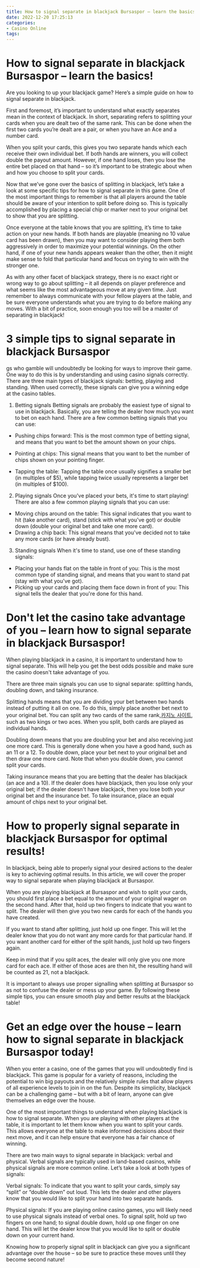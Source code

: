 ```yaml
---
title: How to signal separate in blackjack Bursaspor – learn the basics!
date: 2022-12-20 17:25:13
categories:
- Casino Online
tags:
---
```



#  How to signal separate in blackjack Bursaspor – learn the basics!

Are you looking to up your blackjack game? Here’s a simple guide on how to signal separate in blackjack.

First and foremost, it’s important to understand what exactly separates mean in the context of blackjack. In short, separating refers to splitting your cards when you are dealt two of the same rank. This can be done when the first two cards you’re dealt are a pair, or when you have an Ace and a number card.

When you split your cards, this gives you two separate hands which each receive their own individual bet. If both hands are winners, you will collect double the payout amount. However, if one hand loses, then you lose the entire bet placed on that hand – so it’s important to be strategic about when and how you choose to split your cards.

Now that we’ve gone over the basics of splitting in blackjack, let’s take a look at some specific tips for how to signal separate in this game. One of the most important things to remember is that all players around the table should be aware of your intention to split before doing so. This is typically accomplished by placing a special chip or marker next to your original bet to show that you are splitting.

Once everyone at the table knows that you are splitting, it’s time to take action on your new hands. If both hands are playable (meaning no 10 value card has been drawn), then you may want to consider playing them both aggressively in order to maximize your potential winnings. On the other hand, if one of your new hands appears weaker than the other, then it might make sense to fold that particular hand and focus on trying to win with the stronger one.

As with any other facet of blackjack strategy, there is no exact right or wrong way to go about splitting – it all depends on player preference and what seems like the most advantageous move at any given time. Just remember to always communicate with your fellow players at the table, and be sure everyone understands what you are trying to do before making any moves. With a bit of practice, soon enough you too will be a master of separating in blackjack!

#  3 simple tips to signal separate in blackjack Bursaspor
gs who gamble will undoubtedly be looking for ways to improve their game. One way to do this is by understanding and using casino signals correctly. There are three main types of blackjack signals: betting, playing and standing. When used correctly, these signals can give you a winning edge at the casino tables.

1. Betting signals
Betting signals are probably the easiest type of signal to use in blackjack. Basically, you are telling the dealer how much you want to bet on each hand. There are a few common betting signals that you can use:

- Pushing chips forward: This is the most common type of betting signal, and means that you want to bet the amount shown on your chips.

- Pointing at chips: This signal means that you want to bet the number of chips shown on your pointing finger.
- Tapping the table: Tapping the table once usually signifies a smaller bet (in multiples of $5), while tapping twice usually represents a larger bet (in multiples of $100).
2. Playing signals
Once you've placed your bets, it's time to start playing! There are also a few common playing signals that you can use:

- Moving chips around on the table: This signal indicates that you want to hit (take another card), stand (stick with what you've got) or double down (double your original bet and take one more card).
- Drawing a chip back: This signal means that you've decided not to take any more cards (or have already bust).
3. Standing signals
When it's time to stand, use one of these standing signals:

- Placing your hands flat on the table in front of you: This is the most common type of standing signal, and means that you want to stand pat (stay with what you've got). 
- Picking up your cards and placing them face down in front of you: This signal tells the dealer that you're done for this hand.

#  Don't let the casino take advantage of you – learn how to signal separate in blackjack Bursaspor!

When playing blackjack in a casino, it is important to understand how to signal separate. This will help you get the best odds possible and make sure the casino doesn't take advantage of you.

There are three main signals you can use to signal separate: splitting hands, doubling down, and taking insurance.

Splitting hands means that you are dividing your bet between two hands instead of putting it all on one. To do this, simply place another bet next to your original bet. You can split any two cards of the same rank,[카지노 사이트](https://choegocasino.com/), such as two kings or two aces. When you split, both cards are played as individual hands.

Doubling down means that you are doubling your bet and also receiving just one more card. This is generally done when you have a good hand, such as an 11 or a 12. To double down, place your bet next to your original bet and then draw one more card. Note that when you double down, you cannot split your cards.

Taking insurance means that you are betting that the dealer has blackjack (an ace and a 10). If the dealer does have blackjack, then you lose only your original bet; if the dealer doesn't have blackjack, then you lose both your original bet and the insurance bet. To take insurance, place an equal amount of chips next to your original bet.

#  How to properly signal separate in blackjack Bursaspor for optimal results!

In blackjack, being able to properly signal your desired actions to the dealer is key to achieving optimal results. In this article, we will cover the proper way to signal separate when playing blackjack at Bursaspor.

When you are playing blackjack at Bursaspor and wish to split your cards, you should first place a bet equal to the amount of your original wager on the second hand. After that, hold up two fingers to indicate that you want to split. The dealer will then give you two new cards for each of the hands you have created.

If you want to stand after splitting, just hold up one finger. This will let the dealer know that you do not want any more cards for that particular hand. If you want another card for either of the split hands, just hold up two fingers again.

Keep in mind that if you split aces, the dealer will only give you one more card for each ace. If either of those aces are then hit, the resulting hand will be counted as 21, not a blackjack.

It is important to always use proper signalling when splitting at Bursaspor so as not to confuse the dealer or mess up your game. By following these simple tips, you can ensure smooth play and better results at the blackjack table!

#  Get an edge over the house – learn how to signal separate in blackjack Bursaspor today!

When you enter a casino, one of the games that you will undoubtedly find is blackjack. This game is popular for a variety of reasons, including the potential to win big payouts and the relatively simple rules that allow players of all experience levels to join in on the fun. Despite its simplicity, blackjack can be a challenging game – but with a bit of learn, anyone can give themselves an edge over the house.

One of the most important things to understand when playing blackjack is how to signal separate. When you are playing with other players at the table, it is important to let them know when you want to split your cards. This allows everyone at the table to make informed decisions about their next move, and it can help ensure that everyone has a fair chance of winning.

There are two main ways to signal separate in blackjack: verbal and physical. Verbal signals are typically used in land-based casinos, while physical signals are more common online. Let’s take a look at both types of signals:

Verbal signals: To indicate that you want to split your cards, simply say “split” or “double down” out loud. This lets the dealer and other players know that you would like to split your hand into two separate hands.

Physical signals: If you are playing online casino games, you will likely need to use physical signals instead of verbal ones. To signal split, hold up two fingers on one hand; to signal double down, hold up one finger on one hand. This will let the dealer know that you would like to split or double down on your current hand.

Knowing how to properly signal split in blackjack can give you a significant advantage over the house – so be sure to practice these moves until they become second nature!